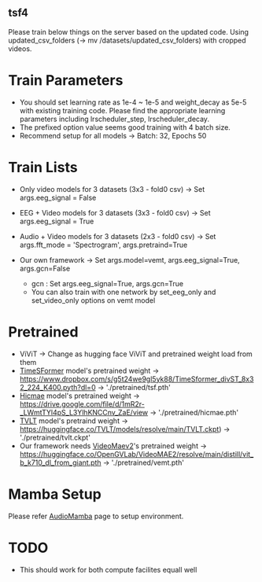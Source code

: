 ## tsf4

Please train below things on the server based on the updated code.
Using updated_csv_folders (-> mv /datasets/updated_csv_folders) with cropped videos.

# Train Parameters
- You should set learning rate as 1e-4 ~ 1e-5 and weight_decay as 5e-5 with existing training code. Please find the appropriate learning parameters including lrscheduler_step, lrscheduler_decay.
- The prefixed option value seems good training with 4 batch size.
- Recommend setup for all models -> Batch: 32, Epochs 50

# Train Lists
- Only video models for 3 datasets (3x3 - fold0 csv) -> Set args.eeg_signal = False
- EEG + Video models for 3 datasets (3x3 - fold0 csv) -> Set args.eeg_signal = True

- Audio + Video models for 3 datasets (2x3 - fold0 csv) -> Set args.fft_mode = 'Spectrogram', args.pretraind=True

- Our own framework -> Set args.model=vemt, args.eeg_signal=True, args.gcn=False
  + gcn : Set args.eeg_signal=True, args.gcn=True
  + You can also train with one network by set_eeg_only and set_video_only options on vemt model


# Pretrained
- ViViT -> Change as hugging face ViViT and pretrained weight load from them
- [TimeSFormer](https://github.com/facebookresearch/TimeSformer) model's pretrained weight -> https://www.dropbox.com/s/g5t24we9gl5yk88/TimeSformer_divST_8x32_224_K400.pyth?dl=0 -> './pretrained/tsf.pth'
- [Hicmae](https://dl.acm.org/doi/10.1016/j.inffus.2024.102382) model's pretrained weight -> https://drive.google.com/file/d/1mR2r-_LWmtTYl4pS_L3YlhKNCCnv_ZaE/view -> './pretrained/hicmae.pth'
- [TVLT](https://proceedings.neurips.cc/paper_files/paper/2022/file/3ea3134345f2e6228a29f35b86bce24d-Paper-Conference.pdf) model's pretraind weight -> https://huggingface.co/TVLT/models/resolve/main/TVLT.ckpt) -> './pretrained/tvlt.ckpt'
- Our framework needs [VideoMaev2](https://github.com/OpenGVLab/VideoMAEv2/tree/master)'s pretrained weight -> https://huggingface.co/OpenGVLab/VideoMAE2/resolve/main/distill/vit_b_k710_dl_from_giant.pth -> './pretrained/vemt.pth'

# Mamba Setup
Please refer [AudioMamba](https://github.com/kaistmm/Audio-Mamba-AuM) page to setup environment.

# TODO
- This should work for both compute facilites equall well
